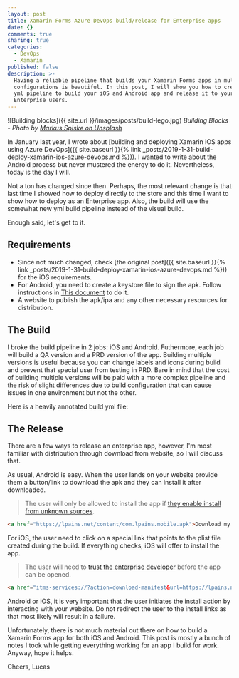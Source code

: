 ```yaml
---
layout: post
title: Xamarin Forms Azure DevOps build/release for Enterprise apps
date: {}
comments: true
sharing: true
categories:
  - DevOps
  - Xamarin
published: false
description: >-
  Having a reliable pipeline that builds your Xamarin Forms apps in multiple
  configurations is beautiful. In this post, I will show you how to create an
  yml pipeline to build your iOS and Android app and release it to your
  Enterprise users.
---
```


![Building blocks]({{ site.url }}/images/posts/build-lego.jpg)
*Building Blocks - Photo by [Markus Spiske on Unsplash](https://unsplash.com/photos/C0koz3G1I4I)*

In January last year, I wrote about [building and deploying Xamarin iOS apps using Azure DevOps]({{ site.baseurl }}{% link _posts/2019-1-31-build-deploy-xamarin-ios-azure-devops.md %})). I wanted to write about the Android process but never mustered the energy to do it. Nevertheless, today is the day I will.

Not a ton has changed since then. Perhaps, the most relevant change is that last time I showed how to deploy directly to the store and this time I want to show how to deploy as an Enterprise app. Also, the build will use the somewhat new yml build pipeline instead of the visual build.

Enough said, let's get to it.

## Requirements
* Since not much changed, check [the original post]({{ site.baseurl }}{% link _posts/2019-1-31-build-deploy-xamarin-ios-azure-devops.md %})) for the iOS requirements.
* For Android, you need to create a keystore file to sign the apk. Follow instructions in [This document](https://docs.microsoft.com/en-us/xamarin/android/deploy-test/signing/?tabs=windows) to do it.
* A website to publish the apk/ipa and any other necessary resources for distribution.

## The Build

I broke the build pipeline in 2 jobs: iOS and Android. Futhermore, each job will build a QA version and a PRD version of the app. Building multiple versions is useful because you can change labels and icons during build and prevent that special user from testing in PRD. Bare in mind that the cost of building multiple versions will be paid with a more complex pipeline and the risk of slight differences due to build configuration that can cause issues in one environment but not the other.

Here is a heavily annotated build yml file:

<script src="https://gist.github.com/jlucaspains/3d27de10db0e99d7b7593dcb8323cf55.js"></script>

## The Release
There are a few ways to release an enterprise app, however, I'm most familiar with distribution through download from website, so I will discuss that.

As usual, Android is easy. When the user lands on your website provide them a button/link to download the apk and they can install it after downloaded.

> The user will only be allowed to install the app if [they enable install from unknown sources](https://www.androidcentral.com/unknown-sources).

```html
<a href="https://lpains.net/content/com.lpains.mobile.apk">Download my awesome Android app</a>
```

For iOS, the user need to click on a special link that points to the plist file created during the build. If everything checks, iOS will offer to install the app.

> The user will need to [trust the enterprise developer](https://support.apple.com/en-us/HT204460) before the app can be opened.

```html
<a href="itms-services://?action=download-manifest&url=https://lpains.net/content/com.lpains.mobile.plist">Download my awesome iOS app</a>
```

Android or iOS, it is very important that the user initiates the install action by interacting with your website. Do not redirect the user to the install links as that most likely will result in a failure.

Unfortunately, there is not much material out there on how to build a Xamarin Forms app for both iOS and Android. This post is mostly a bunch of notes I took while getting everything working for an app I build for work. Anyway, hope it helps.

Cheers,
Lucas
